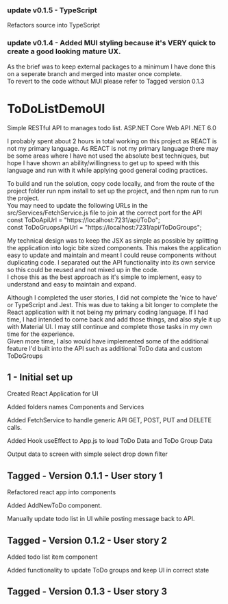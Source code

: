 ### update v0.1.5 - TypeScript
Refactors source into TypeScript

### update v0.1.4 - Added MUI styling because it's VERY quick to create a good looking mature UX.  
As the brief was to keep external packages to a minimum I have done this on a seperate branch and merged into master once complete.  
To revert to the code without MUI please refer to Tagged version 0.1.3 

# ToDoListDemoUI
Simple RESTful API to manages todo list. ASP.NET Core Web API .NET 6.0  

I probably spent about 2 hours in total working on this project as REACT is not my primary language.
As REACT is not my primary language there may be some areas where I have not used the absolute best techniques, but hope I have shown an ability/willingness to get up to speed with this language and run with it while applying  good general coding practices.  

To build and run the solution, copy code locally, and from the route of the project folder run npm install to set up the project, and then npm run to run the project.  
You may need to update the following URLs in the src/Services/FetchService.js file to join at the correct port for the API  
const ToDoApiUrl = "https://localhost:7231/api/ToDo";  
const ToDoGruopsApiUrl = "https://localhost:7231/api/ToDoGroups";  

My technical design was to keep the JSX as simple as possible by splitting the application into logic bite sized components.  This makes the application easy to update and maintain and meant I could reuse components without duplicating code. 
I separated out the API functionality into its own service so this could be reused and not mixed up in the code.  
I chose this as the best approach as it's simple to implement, easy to understand and easy to maintain and expand.  
  
Although I completed the user stories, I did not complete the 'nice to have' or TypeScript and Jest.  This was due to taking a bit longer to complete the React application with it not being my primary coding language.  If I had time, I had intended to come back and add those things, and also style it up with Material UI. I may still continue and complete those tasks in my own time for the experience.  
Given more time, I also would have implemented some of the additional feature I'd built into the API such as additional ToDo data and custom ToDoGroups

 ## 1 - Initial  set up
Created React Application for UI

Added folders names Components and Services

Added FetchService to handle generic API GET, POST, PUT and DELETE calls.

Added Hook useEffect to App.js to load ToDo Data and ToDo Group Data

Output data to screen with simple select drop down filter

## Tagged - Version 0.1.1 - User story 1

Refactored react app into components

Added AddNewToDo component.

Manually update todo list in UI while posting message back to API.

## Tagged - Version 0.1.2 - User story 2

Added todo list item component

Added functionality to update ToDo groups and keep UI in correct state

##  Tagged - Version 0.1.3 - User story 3




